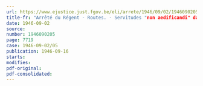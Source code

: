 ```yaml
---
url: https://www.ejustice.just.fgov.be/eli/arrete/1946/09/02/1946090205/justel
title-fr: "Arrêté du Régent - Routes. - Servitudes "non aedificandi" dans la province de Limbourg"
date: 1946-09-02
source:
number: 1946090205
page: 7719
case: 1946-09-02/05
publication: 1946-09-16
starts:
modifies:
pdf-original:
pdf-consolidated:
---
```


